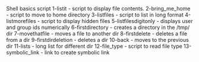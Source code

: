 Shell basics script
1-listit - script to display file contents.
2-bring_me_home - script to move to home directory
3-listfiles - script to list in long format
4-listmorefiles - script to display hidden files
5-listfilesdigitonly - displays user and group ids numerically
6-firstdirectory - creates a directory in the /tmp/ dir
7-movethatfile - moves a file to another dir
8-firstdelete - deletes a file from a dir
9-firstdirdeletion - deletes a dir
10-back - moves to the previous dir
11-lists - long list for different dir
12-file_type - script to read file type
13-symbolic_link - link to create symbolic link
